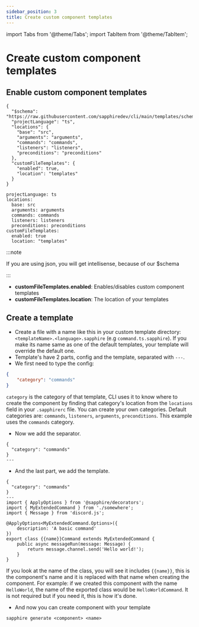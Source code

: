 ```yaml
---
sidebar_position: 3
title: Create custom component templates
---
```

import Tabs from '@theme/Tabs';
import TabItem from '@theme/TabItem';

# Create custom component templates

## Enable custom component templates


<Tabs groupId="language-choice">
<TabItem value="json" label="JSON" default>

```json{11-14}
{
  "$schema": "https://raw.githubusercontent.com/sapphiredev/cli/main/templates/schemas/.sapphirerc.scheme.json",
  "projectLanguage": "ts",
  "locations": {
    "base": "src",
    "arguments": "arguments",
    "commands": "commands",
    "listeners": "listeners",
    "preconditions": "preconditions"
  },
  "customFileTemplates": {
    "enabled": true,
    "location": "templates"
  }
}
```
</TabItem>

<TabItem value="yaml" label="YAML">

```yaml{8-10}
projectLanguage: ts
locations:
  base: src
  arguments: arguments
  commands: commands
  listeners: listeners
  preconditions: preconditions
customFileTemplates:
  enabled: true
  location: "templates"
```

</TabItem>
</Tabs>

:::note

If you are using json, you will get intellisense, because of our $schema

:::
 
- **customFileTemplates.enabled**: Enables/disables custom component templates
- **customFileTemplates.location**: The location of your templates

## Create a template
-   Create a file with a name like this in your custom template directory: `<templateName>.<language>.sapphire` (e.g `command.ts.sapphire`). If you make its name same as one of the default templates, your template will override the default one.
-   Template's have 2 parts, config and the template, separated with `---`.
-   We first need to type the config:

```json
{
	"category": "commands"
}
```

`category` is the category of that template, CLI uses it to know where to create the component by finding that category's location from the `locations` field in your `.sapphirerc` file. You can create your own categories. Default categories are: `commands`, `listeners`, `arguments`, `preconditions`. This example uses the `commands` category.

-   Now we add the separator.

```
{
  "category": "commands"
}
---
```

-   And the last part, we add the template.

```
{
  "category": "commands"
}
---
import { ApplyOptions } from '@sapphire/decorators';
import { MyExtendedCommand } from './somewhere';
import { Message } from 'discord.js';

@ApplyOptions<MyExtendedCommand.Options>({
	description: 'A basic command'
})
export class {{name}}Command extends MyExtendedCommand {
	public async messageRun(message: Message) {
		return message.channel.send('Hello world!');
	}
}

```

If you look at the name of the class, you will see it includes `{{name}}`, this is the component's name and it is replaced with that name when creating the component. For example: if we created this component with the name `HelloWorld`, the name of the exported class would be `HelloWorldCommand`. It is not required but if you need it, this is how it's done.

- And now you can create component with your template

```
sapphire generate <component> <name>
```

